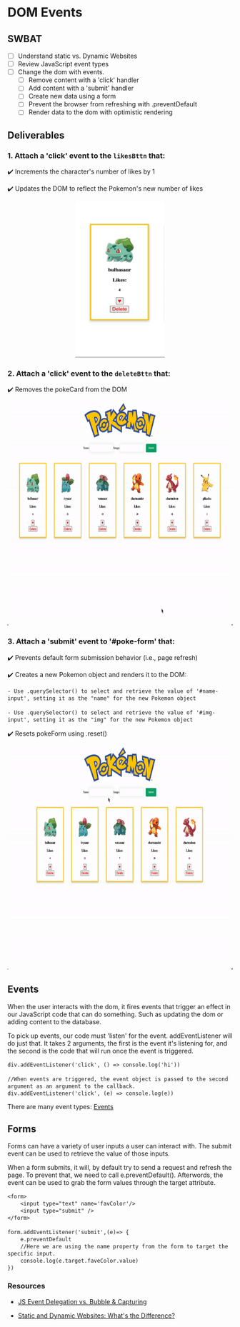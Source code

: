# DOM Events

## SWBAT

- [ ] Understand static vs. Dynamic Websites
- [ ] Review JavaScript event types
- [ ] Change the dom with events.
  - [ ] Remove content with a 'click' handler
  - [ ] Add content with a 'submit' handler
  - [ ] Create new data using a form
  - [ ] Prevent the browser from refreshing with .preventDefault
  - [ ] Render data to the dom with optimistic rendering

## Deliverables

### 1. Attach a 'click' event to the `likesBttn` that:

✔️ Increments the character's number of likes by 1

✔️ Updates the DOM to reflect the Pokemon's new number of likes

<p align="center">
    <img src="./assets/addLike.gif" width="200" height="350">
</p>

### 2. Attach a 'click' event to the `deleteBttn` that:

✔️ Removes the pokeCard from the DOM

<p align="center">
    <img src="./assets/delete.gif" width="800" height="500">
</p>

### 3. Attach a 'submit' event to '#poke-form' that:

✔️ Prevents default form submission behavior (i.e., page refresh)

✔️ Creates a new Pokemon object and renders it to the DOM:

    - Use .querySelector() to select and retrieve the value of '#name-input', setting it as the "name" for the new Pokemon object

    - Use .querySelector() to select and retrieve the value of '#img-input', setting it as the "img" for the new Pokemon object

✔️ Resets pokeForm using .reset()

<p align="center">
    <img src="./assets/submit.gif" width="800" height="500">
</p>

## Events

When the user interacts with the dom, it fires events that trigger an effect in our JavaScript code that can do something. Such as updating the dom or adding content to the database.

To pick up events, our code must 'listen' for the event. addEventListener will do just that. It takes 2 arguments, the first is the event it's listening for, and the second is the code that will run once the event is triggered.

```
div.addEventListener('click', () => console.log('hi'))

//When events are triggered, the event object is passed to the second argument as an argument to the callback.
div.addEventListener('click', (e) => console.log(e))

```

There are many event types: [Events](https://developer.mozilla.org/en-US/docs/Web/Events)

## Forms

Forms can have a variety of user inputs a user can interact with.
The submit event can be used to retrieve the value of those inputs.

When a form submits, it will, by default try to send a request and refresh the page. To prevent that, we need to call e.preventDefault(). Afterwords, the event can be used to grab the form values through the target attribute.

```
<form>
    <input type="text" name='favColor'/>
    <input type="submit" />
</form>

form.addEventListener('submit',(e)=> {
    e.preventDefault
    //Here we are using the name property from the form to target the specific input.
    console.log(e.target.faveColor.value)
})

```

### Resources

- [JS Event Delegation vs. Bubble & Capturing](https://medium.com/@marjuhirsh/event-propagation-event-delegation-7d3db1baf02a)

- [Static and Dynamic Websites: What's the Difference?](https://www.mlytics.com/blog/static-and-dynamic-websites-whats-the-difference/)
